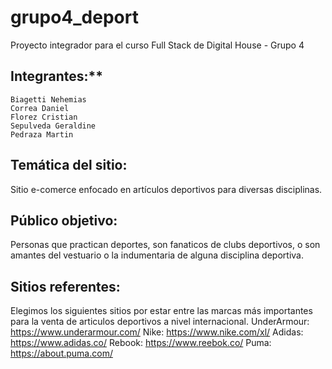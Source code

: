 # grupo4_deport
Proyecto integrador para el curso Full Stack de Digital House - Grupo 4 

## Integrantes:**  
    Biagetti Nehemias  
    Correa Daniel  
    Florez Cristian  
    Sepulveda Geraldine  
    Pedraza Martin
 
## **Temática del sitio:**
  Sitio e-comerce enfocado en artículos deportivos para diversas disciplinas.

## **Público objetivo:**
  Personas que practican deportes, son fanaticos de clubs deportivos, o son amantes del vestuario o la indumentaria de alguna disciplina deportiva.

## **Sitios referentes:**
  Elegimos los siguientes sitios por estar entre las marcas más importantes para la venta de articulos deportivos a nivel internacional.
  UnderArmour: https://www.underarmour.com/
  Nike: https://www.nike.com/xl/
  Adidas: https://www.adidas.co/
  Rebook: https://www.reebok.co/
  Puma: https://about.puma.com/
